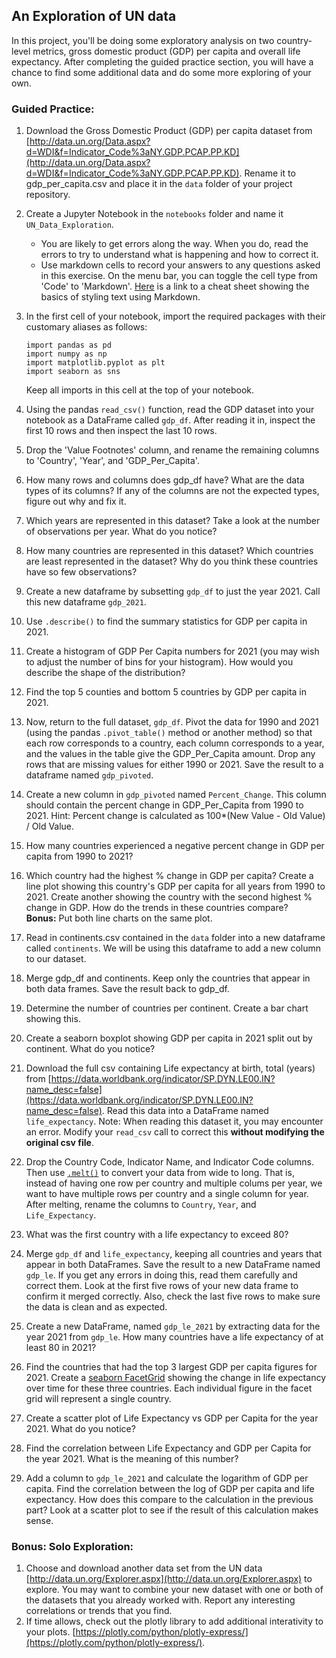 ## An Exploration of UN data
In this project, you'll be doing some exploratory analysis on two country-level metrics, gross domestic product (GDP) per capita and overall life expectancy. After completing the guided practice section, you will have a chance to find some additional data and do some more exploring of your own.

### Guided Practice:
 1.	Download the Gross Domestic Product (GDP) per capita dataset from [http://data.un.org/Data.aspx?d=WDI&f=Indicator_Code%3aNY.GDP.PCAP.PP.KD](http://data.un.org/Data.aspx?d=WDI&f=Indicator_Code%3aNY.GDP.PCAP.PP.KD). Rename it to gdp_per_capita.csv and place it in the `data` folder of your project repository.

2. Create a Jupyter Notebook in the `notebooks` folder and name it `UN_Data_Exploration`.
    *  You are likely to get errors along the way. When you do, read the errors to try to understand what is happening and how to correct it.
    * Use markdown cells to record your answers to any questions asked in this exercise. On the menu bar, you can toggle the cell type from 'Code' to 'Markdown'. [Here](https://www.markdownguide.org/cheat-sheet/) is a link to a cheat sheet showing the basics of styling text using Markdown.

3.	In the first cell of your notebook, import the required packages with their customary aliases as follows:

    `import pandas as pd`   
    `import numpy as np`  
    `import matplotlib.pyplot as plt`  
    `import seaborn as sns`
    
    Keep all imports in this cell at the top of your notebook.
    
4.	Using the pandas `read_csv()` function, read the GDP dataset into your notebook as a DataFrame called `gdp_df`. After reading it in, inspect the first 10 rows and then inspect the last 10 rows. 

5. Drop the 'Value Footnotes' column, and rename the remaining columns to 'Country', 'Year', and 'GDP_Per_Capita'.

6. How many rows and columns does gdp_df have? What are the data types of its columns? If any of the columns are not the expected types, figure out why and fix it.

7. Which years are represented in this dataset? Take a look at the number of observations per year. What do you notice?

8. How many countries are represented in this dataset? Which countries are least represented in the dataset? Why do you think these countries have so few observations?

9. Create a new dataframe by subsetting `gdp_df` to just the year 2021. Call this new dataframe `gdp_2021`.

10. Use `.describe()` to find the summary statistics for GDP per capita in 2021. 

11. Create a histogram of GDP Per Capita numbers for 2021 (you may wish to adjust the number of bins for your histogram). How would you describe the shape of the distribution?

12. Find the top 5 counties and bottom 5 countries by GDP per capita in 2021.

13. Now, return to the full dataset, `gdp_df`. Pivot the data for 1990 and 2021 (using the pandas `.pivot_table()` method or another method) so that each row corresponds to a country, each column corresponds to a year, and the values in the table give the GDP_Per_Capita amount. Drop any rows that are missing values for either 1990 or 2021. Save the result to a dataframe named `gdp_pivoted`.

14. Create a new column in `gdp_pivoted` named `Percent_Change`. This column should contain the percent change in GDP_Per_Capita from 1990 to 2021. Hint: Percent change is calculated as 100*(New Value - Old Value) / Old Value.

15. How many countries experienced a negative percent change in GDP per capita from 1990 to 2021?

16. Which country had the highest % change in GDP per capita? Create a line plot showing this country's GDP per capita for all years from 1990 to 2021. Create another showing the country with the second highest % change in GDP. How do the trends in these countries compare?  
**Bonus:** Put both line charts on the same plot.

17. Read in continents.csv contained in the `data` folder into a new dataframe called `continents`. We will be using this dataframe to add a new column to our dataset.

18. Merge gdp_df and continents. Keep only the countries that appear in both data frames. Save the result back to gdp_df.

19. Determine the number of countries per continent. Create a bar chart showing this.

20. Create a seaborn boxplot showing GDP per capita in 2021 split out by continent. What do you notice?

21. Download the full csv containing Life expectancy at birth, total (years) from [https://data.worldbank.org/indicator/SP.DYN.LE00.IN?name_desc=false](https://data.worldbank.org/indicator/SP.DYN.LE00.IN?name_desc=false). Read this data into a DataFrame named `life_expectancy`. Note: When reading this dataset it, you may encounter an error. Modify your `read_csv` call to correct this **without modifying the original csv file**.
 
22. Drop the Country Code, Indicator Name, and Indicator Code columns. Then use [`.melt()`](https://pandas.pydata.org/docs/reference/api/pandas.melt.html) to convert your data from wide to long. That is, instead of having one row per country and multiple colums per year, we want to have multiple rows per country and a single column for year. After melting, rename the columns to `Country`, `Year`, and `Life_Expectancy`.

23. What was the first country with a life expectancy to exceed 80?

24. Merge `gdp_df` and `life_expectancy`, keeping all countries and years that appear in both DataFrames. Save the result to a new DataFrame named `gdp_le`. If you get any errors in doing this, read them carefully and correct them. Look at the first five rows of your new data frame to confirm it merged correctly. Also, check the last five rows to make sure the data is clean and as expected.

25. Create a new DataFrame, named `gdp_le_2021` by extracting data for the year 2021 from `gdp_le`. How many countries have a life expectancy of at least 80 in 2021?

26. Find the countries that had the top 3 largest GDP per capita figures for 2021. Create a [seaborn FacetGrid](https://seaborn.pydata.org/generated/seaborn.FacetGrid.html) showing the change in life expectancy over time for these three countries. Each individual figure in the facet grid will represent a single country.

27. Create a scatter plot of Life Expectancy vs GDP per Capita for the year 2021. What do you notice?

28. Find the correlation between Life Expectancy and GDP per Capita for the year 2021. What is the meaning of this number?

29. Add a column to `gdp_le_2021` and calculate the logarithm of GDP per capita. Find the correlation between the log of GDP per capita and life expectancy. How does this compare to the calculation in the previous part? Look at a scatter plot to see if the result of this calculation makes sense.

### Bonus: Solo Exploration:
1. Choose and download another data set from the UN data [http://data.un.org/Explorer.aspx](http://data.un.org/Explorer.aspx) to explore. You may want to combine your new dataset with one or both of the datasets that you already worked with. Report any interesting correlations or trends that you find. 
2.    If time allows, check out the plotly library to add additional interativity to your plots. [https://plotly.com/python/plotly-express/](https://plotly.com/python/plotly-express/).
